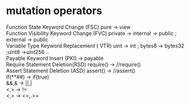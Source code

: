 # mutation operators

Function State Keyword Change (FSC)       pure -> view <br>
Function Visibility Keyword Change (FVC)        private -> internal -> public ; external -> public <br>
Variable Type Keyword Replacement ( VTR)     uint -> int ; bytes8 -> bytes32 ;uint8 ->uint256 .. <br>
Payable Keyword Insert (PKI)         -> payable <br>
Require Statement Deletion(RSD)    require() -> //require() <br>
Assert Statement Deletion (ASD)    assert() -> //assert() <br>
 If(**##) -> if(true) <br>
 &&,& -> ||,| <br>
 <,> -> != <br>
 <,> -> <=,.>=<br>

